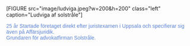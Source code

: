 <style>
.byline {margin:auto; font-family: 'Raleway', sans-serif;color: #5c84d6;}
.byline_img {float:left;}
</style>

[FIGURE src="image/ludviga.jpeg?w=200&h=200" class="left" caption="Ludviga af solstråle"]
<p class="byline">25 år Startade företaget direkt efter juristexamen i Uppsala och
specifierar sig även på Affärsjuridik.
<br>Grundaren för advokatfirman Solstråle. </p>
